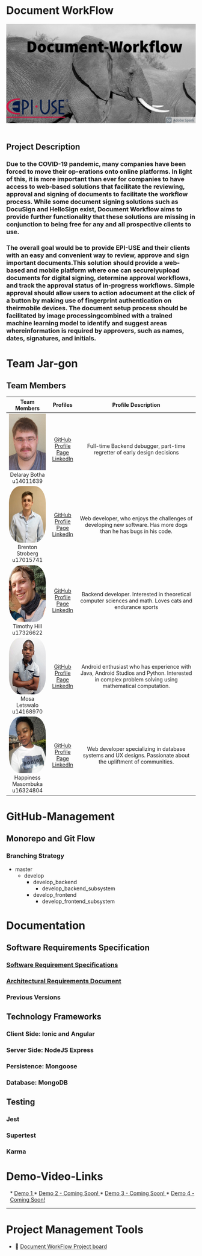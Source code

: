 # Document WorkFlow
<img src="Images/MyPost.jpg">
<br>
<br>


## Project Description 
### Due to the COVID-19 pandemic, many companies have been forced to move their op-erations onto online platforms. In light of this, it is more important than ever for companies to have access to web-based solutions that facilitate the reviewing, approval and signing of documents to facilitate the workflow process. While some document signing solutions such as DocuSign and HelloSign exist, Document Workflow aims to provide further functionality that these solutions are missing in conjunction to being free for any and all prospective clients to use. 
### The overall goal would be to provide EPI-USE and their clients with an easy and convenient way to review, approve and sign important documents.This solution should provide a web-based and mobile platform where one can securelyupload documents for digital signing, determine approval workflows, and track the approval status of in-progress workflows. Simple approval should allow users to action adocument at the click of a button by making use of fingerprint authentication on theirmobile devices. The document setup process should be facilitated by image processingcombined with a trained machine learning model to identify and suggest areas whereinformation is required by approvers, such as names, dates, signatures, and initials.


# Team Jar-gon
## Team Members

**Team Members**                                                                |                                                                                  **Profiles**                                                                                  |                                     **Profile Description**                                     |
| :-------------------------------------------------------------------------------------------------------------------------------------------: | :----------------------------------------------------------------------------------------------------------------------------------------------------------------------------: | :-----------------------------------------------------------------------------------------: |
|<img src="Images/delarey.jpeg" width="100" height="150"><br/> Delaray Botha <br/> u14011639 |       [GitHub](https://github.com/delareytuks) <br/> [Profile Page](https://delareytuks.github.io) <br/> [LinkedIn](https://www.linkedin.com/in/delarey-botha-82886820b/) <br/> | Full-time Backend debugger, part-time regretter of early design decisions |
|<img src="Images/Brent.jpg" width="150" height="150" style="border-radius:30%;"> <br/> Brenton Stroberg <br/> u17015741 | [GitHub](https://github.com/u17015741) <br/> [Profile Page](https://u17015741.github.io) <br/> [LinkedIn](https://www.linkedin.com/in/brenton-stroberg-a15219172/) <br/> | Web developer, who enjoys the challenges of developing new software. Has more dogs than he has bugs in his code.<br>|
|<img src= "Images/Tim.jpg" width="150" height="150" style="border-radius:30%;"> <br/>Timothy Hill <br/> u17326622 <br/> | [GitHub]([https://github.com/u17112592]) <br/> [Profile Page](https://u17112592.github.io/) <br/> [LinkedIn](https://www.linkedin.com/in/timothy-hill-759a0b20b/) <br/> | Backend developer. Interested in theoretical computer sciences and math. Loves cats and endurance sports |
|<img src="Images/Mosa.jpg" width="150" height="150" style="border-radius:30%;"> <br/> Mosa Letswalo <br/> u14168970|       [GitHub](https://github.com/tomosaHub) <br/> [Profile Page](https://tomosaHub.github.io) <br/> [LinkedIn](https://www.linkedin.com/in/mosa-letswalo) <br/> |  Android enthusiast who has experience with Java, Android Studios and Python. Interested in complex problem solving using mathematical computation.  |
|<img src="Images/Happiness.jpg" width="150" height="150" style="border-radius:30%;"> <br/>Happiness Masombuka<br/> u16324804  |       [GitHub](https://github.com/HappinessMasombuka) <br/> [Profile Page](https://HappinessMasombuka.github.io) <br/> [LinkedIn](https://www.linkedin.com/in/happiness-masombuka-0128071a7) <br/> | Web developer specializing in database systems and UX designs. Passionate about the upliftment of communities.



# GitHub-Management

## Monorepo and Git Flow

### Branching Strategy

* master
    * develop
        * develop_backend
            * develop_backend_subsystem
        * develop_frontend
            * develop_frontend_subsystem  
         
# Documentation
## Software Requirements Specification
### [Software Requirement Specifications](https://www.overleaf.com/read/wdkdstnqdrbq)
### [Architectural Requirements Document](https://www.overleaf.com/read/ysxrgzkpvwwy)
### Previous Versions

## Technology Frameworks
### Client Side: Ionic and Angular
### Server Side: NodeJS Express
### Persistence: Mongoose
### Database: MongoDB 

## Testing 
### Jest
### Supertest
### Karma



# Demo-Video-Links

<div style="margin-left: 2%">
* <a href="https://www.youtube.com/watch?v=bo8cdDzqsPg&feature=youtu.be"> Demo 1 </a>
* <a href=""> Demo 2 - Coming Soon! </a>
* <a href=""> Demo 3 - Coming Soon! </a>
* <a href=""> Demo 4 - Coming Soon! </a>
</div>

---

# Project Management Tools

- :open_book: [Document WorkFlow Project board](https://github.com/COS301-SE-2021/Document-Workflow/projects/1)
